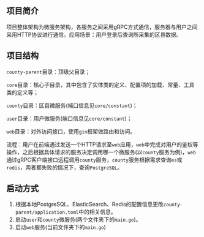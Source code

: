 ## 项目简介
项目整体架构为微服务架构，各服务之间采用gRPC方式通信，服务器与用户之间采用HTTP协议进行通信。应用场景：用户登录后查询所采集的区县数据。

## 项目结构
`county-parent`目录：顶级父目录；

`core`目录：核心子目录，其中包含了实体类的定义、配置项的加载、常量、工具类的定义等；

`county`目录：区县微服务(端口信息见`core/constant`)；

`user`目录：用户微服务(端口信息见`core/constant`)；

`web`目录：对外访问接口，使用`gin`框架做路由和访问。

流程：用户在前端通过发送一个HTTP请求至`web`应用，`web`中完成对用户的鉴权等操作，之后根据具体请求的服务决定调用哪一个微服务(以`county`服务为例)，`web`通过gRPC客户端接口远程调用`county`服务，`county`服务根据需求查询`es`或`redis`，两者都失败的情况下，查询`PostgreSQL`。

## 启动方式
1. 根据本地PostgreSQL、ElasticSearch、Redis的配置信息更改`county-parent/application.toml`中的相关信息。
2. 启动`user`和`county`微服务(两个文件夹下的`main.go`)。
3. 启动`web`服务(当前文件夹下的`main.go`)